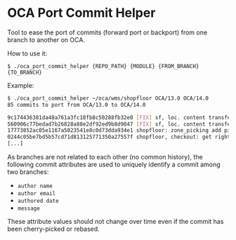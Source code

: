 OCA Port Commit Helper
======================

Tool to ease the port of commits (forward port or backport) from one branch to another on OCA.

How to use it:

    $ ./oca_port_commit_helper {REPO_PATH} {MODULE} {FROM_BRANCH} {TO_BRANCH}

Example:

```sh
$ ./oca_port_commit_helper ~/oca/wms/shopfloor OCA/13.0 OCA/14.0
85 commits to port from OCA/13.0 to OCA/14.0

9c174436381da48a761a3fc18fb8c50288fb32e0 [FIX] sf, loc. content transfer: put lines in separate transfer (fix)
560906c77bedad7b26828a88e2df92ed9b8d9047 [FIX] sf, loc. content transfer: put lines in separate transfer (test)
17773852ac05e1167a5023541e8c0d73dda934e1 shopfloor: zone_picking add pick+pack option
0244c05be7bd5b57cd71d813125771350a27557f shopfloor, checkout: get right carrier
[...]
```

As branches are not related to each other (no common history), the following commit attributes are used to uniquely identify a commit among two branches:

- `author name`
- `author email`
- `authored date`
- `message`

These attribute values should not change over time even if the commit has been cherry-picked or rebased.
